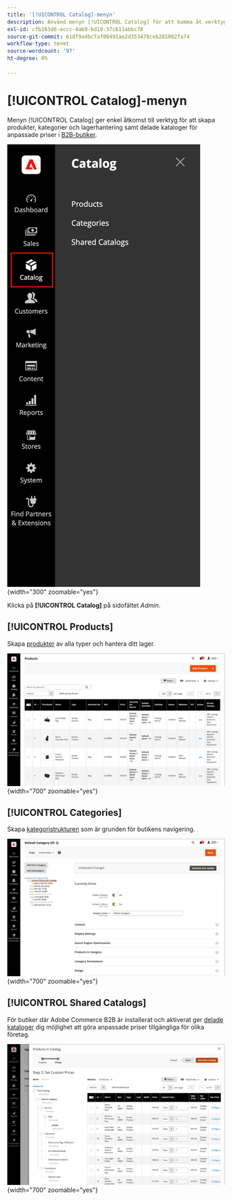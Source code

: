 ```yaml
---
title: '[!UICONTROL Catalog]-menyn'
description: Använd menyn [!UICONTROL Catalog] för att komma åt verktyg för att skapa produkter, kategorier och lagerhantering.
exl-id: cfb163d6-eccc-4ab9-bd19-37c611abbc78
source-git-commit: 61df9a4bcfaf09491ae2d353478ceb281082fa74
workflow-type: tm+mt
source-wordcount: '97'
ht-degree: 0%

---
```


# [!UICONTROL Catalog]-menyn

Menyn [!UICONTROL Catalog] ger enkel åtkomst till verktyg för att skapa produkter, kategorier och lagerhantering samt delade kataloger för anpassade priser i [B2B-butiker](https://experienceleague.adobe.com/docs/commerce-admin/b2b/introduction.html?lang=sv-SE).

![Katalogmeny](./assets/admin-menu-catalog.png){width="300" zoomable="yes"}

Klicka på **[!UICONTROL Catalog]** på sidofältet _Admin_.

## [!UICONTROL Products]

Skapa [produkter](products-list.md) av alla typer och hantera ditt lager.

![Rutnät för produkter](./assets/products-grid.png){width="700" zoomable="yes"}

## [!UICONTROL Categories]

Skapa [kategoristrukturen](categories.md) som är grunden för butikens navigering.

![Kategoriarbetsyta](./assets/category-workspace.png){width="700" zoomable="yes"}

## [!UICONTROL Shared Catalogs]

För butiker där Adobe Commerce B2B är installerat och aktiverat ger [delade kataloger](https://experienceleague.adobe.com/docs/commerce-admin/b2b/shared-catalogs/catalog-shared.html?lang=sv-SE) dig möjlighet att göra anpassade priser tillgängliga för olika företag.

![Delade katalogprodukter](./assets/shared-catalog-setup.png){width="700" zoomable="yes"}
